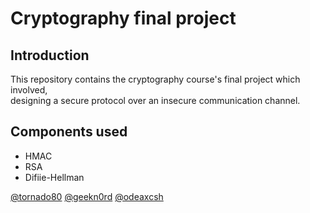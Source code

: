 # Cryptography final project

## Introduction

This repository contains the cryptography course's final project which involved, <br>
designing a secure protocol over an insecure communication channel.

## Components used
- HMAC
- RSA
- Difiie-Hellman


[@tornado80](https://github.com/tornado80)
[@geekn0rd](https://github.com/geekn0rd)
[@odeaxcsh](https://github.com/odeaxcsh)
